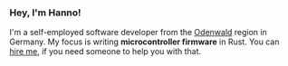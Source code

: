 ### Hey, I'm Hanno!

I'm a self-employed software developer from the [Odenwald](https://madeby.hannobraun.de/made-in-odenwald/2.jpg) region in Germany. My focus is writing **microcontroller firmware** in Rust. You can [hire me](https://braun-embedded.com/), if you need someone to help you with that.

<!--
**hannobraun/hannobraun** is a ✨ _special_ ✨ repository because its `README.md` (this file) appears on your GitHub profile.

Here are some ideas to get you started:

- 🔭 I’m currently working on ...
- 🌱 I’m currently learning ...
- 👯 I’m looking to collaborate on ...
- 🤔 I’m looking for help with ...
- 💬 Ask me about ...
- 📫 How to reach me: ...
- 😄 Pronouns: ...
- ⚡ Fun fact: ...
-->
